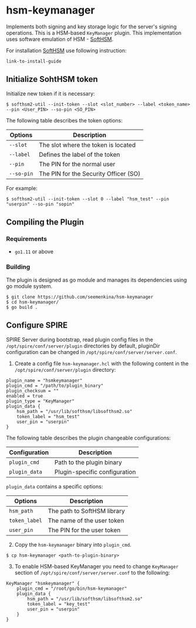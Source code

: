 # hsm-keymanager

Implements both signing and key storage logic for the server's signing operations. 
This is a HSM-based `KeyManager` plugin.
This implementation uses software emulation of HSM - [SoftHSM](https://www.opendnssec.org/softhsm/).

For installation [SoftHSM](https://www.opendnssec.org/softhsm/) use following instruction:
```
link-to-install-guide
```

## Initialize SohtHSM token

Initialize new token if it is necessary:

```
$ softhsm2-util --init-token --slot <slot_number> --label <token_name> --pin <User_PIN> --so-pin <SO_PIN>
```

The following table describes the token options: 

| Options	| Description |
| --- | ---|
|`--slot`|The slot where the token is located|
|`--label`|Defines the label of the token|
|`--pin`|The PIN for the normal user|
|`--so-pin`|The PIN for the Security Officer (SO)|

For example: 

```
$ softhsm2-util --init-token --slot 0 --label "hsm_test" --pin "userpin" --so-pin "sopin"
```

## Compiling the Plugin

### Requirements

* `go1.11` or above

### Building

The plugin is designed as go module and manages its dependencies using go module system.

```
$ git clone https://github.com/seemenkina/hsm-keymanager
$ cd hsm-keymanager/
$ go build .
```

## Configure SPIRE

SPIRE Server during bootstrap, read plugin config files in the `/opt/spire/conf/server/plugin` directories by default, pluginDir configuration can be changed in `/opt/spire/conf/server/server.conf`.

1. Create a config file `hsm-keymanager.hcl` with the following content in the `/opt/spire/conf/server/plugin` directory:
 
````  
plugin_name = "hsmkeymanager"
plugin_cmd = "/path/to/plugin_binary"
plugin_checksum = ""
enabled = true
plugin_type = "KeyManager"
plugin_data {
    hsm_path = "/usr/lib/softhsm/libsofthsm2.so"
    token_label = "hsm_test"
    user_pin = "userpin"
}
```` 
The following table describes the plugin changeable configurations:
   
| Configuration	| Description |
| --- | ---|
|`plugin_cmd`|Path to the plugin binary|
|`plugin_data`|Plugin-specific configuration|


`plugin_data` contains a specific options: 

| Options	| Description |
| --- | ---|
|`hsm_path`|The path to SoftHSM library|
|`token_label`|The name of the user token|
|`user_pin`|The PIN for the user token|


2. Copy the `hsm-keymanager` binary into `plugin_cmd`.

```
$ cp hsm-keymanager <path-to-plugin-binary>
```

3. To enable HSM-based KeyManager you need to change `KeyManager` section of `/opt/spire/conf/server/server.conf` to the following:

````
KeyManager "hsmkeymanager" {
    plugin_cmd = "/root/go/bin/hsm-keymanager"
    plugin_data {
        hsm_path = "/usr/lib/softhsm/libsofthsm2.so"
        token_label = "key_test"
        user_pin = "userpin"
    }
}
````
